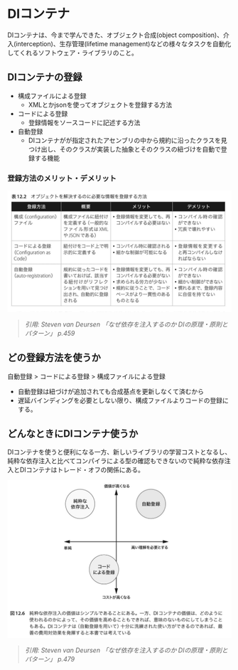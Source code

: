 # DIコンテナ

DIコンテナは、今まで学んできた、オブジェクト合成(object composition)、介入(interception)、生存管理(lifetime management)などの様々なタスクを自動化してくれるソフトウェア・ライブラリのこと。

## DIコンテナの登録
* 構成ファイルによる登録
    * XMLとかjsonを使ってオブジェクトを登録する方法
* コードによる登録
    * 登録情報をソースコードに記述する方法
* 自動登録
    * DIコンテナがが指定されたアセンブリの中から規約に沿ったクラスを見つけ出し、そのクラスが実装した抽象とそのクラスの紐づけを自動で登録する機能


### 登録方法のメリット・デメリット

![2](img/2.png)
> *引用: Steven van Deursen 「なぜ依存を注入するのか DIの原理・原則とパターン」 p.459*



## どの登録方法を使うか

自動登録 > コードによる登録 > 構成ファイルによる登録


* 自動登録は紐づけが追加されても合成基点を更新しなくて済むから
* 遅延バインディングを必要としない限り、構成ファイルよりコードの登録にする。

## どんなときにDIコンテナ使うか
DIコンテナを使うと便利になる一方、新しいライブラリの学習コストとなるし、純粋な依存注入と比べてコンパイラによる型の確認もできないので純粋な依存注入とDIコンテナはトレード・オフの関係にある。

![3](img/3.png)
> *引用: Steven van Deursen 「なぜ依存を注入するのか DIの原理・原則とパターン」 p.479*


